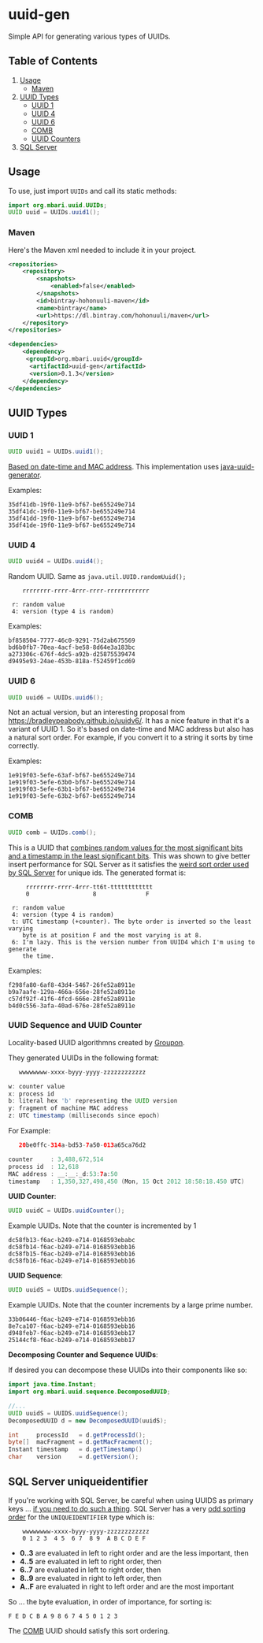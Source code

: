 # uuid-gen

Simple API for generating various types of UUIDs. 

## Table of Contents

1. [Usage](#usage)
    - [Maven](#maven)
2. [UUID Types](#uuid-types)
    - [UUID 1](#uuid-1)
    - [UUID 4](#uuid-4)
    - [UUID 6](#uuid-6)
    - [COMB](#comb)
    - [UUID Counters](#uuid-sequence-and-uuid-counter)
2. [SQL Server](#sql-server-uniqueidentifier)

## Usage

To use, just import `UUIDs` and call its static methods:

```java
import org.mbari.uuid.UUIDs;
UUID uuid = UUIDs.uuid1();
```

### Maven

Here's the Maven xml needed to include it in your project.

```xml
<repositories>
    <repository>
        <snapshots>
            <enabled>false</enabled>
        </snapshots>
        <id>bintray-hohonuuli-maven</id>
        <name>bintray</name>
        <url>https://dl.bintray.com/hohonuuli/maven</url>
    </repository>
</repositories>

<dependencies>
    <dependency>
     <groupId>org.mbari.uuid</groupId>
      <artifactId>uuid-gen</artifactId>
      <version>0.1.3</version>
    </dependency>
</dependencies>

```

## UUID Types

### UUID 1

```java
UUID uuid1 = UUIDs.uuid1();
``` 

[Based on date-time and MAC address](https://tools.ietf.org/html/rfc4122#section-4.2.1). This implementation uses [java-uuid-generator](https://github.com/cowtowncoder/java-uuid-generator).

Examples:
```
35df41db-19f0-11e9-bf67-be655249e714
35df41dc-19f0-11e9-bf67-be655249e714
35df41dd-19f0-11e9-bf67-be655249e714
35df41de-19f0-11e9-bf67-be655249e714
```

### UUID 4

```java
UUID uuid4 = UUIDs.uuid4();
```

Random UUID. Same as `java.util.UUID.randomUuid();`

```
    rrrrrrrr-rrrr-4rrr-rrrr-rrrrrrrrrrrr
      
 r: random value
 4: version (type 4 is random)
```



Examples:

```
bf858504-7777-46c0-9291-75d2ab675569
bd6b0fb7-70ea-4acf-be58-8d64e3a183bc
a273306c-676f-4dc5-a92b-d25875539474
d9495e93-24ae-453b-818a-f52459f1cd69
```

### UUID 6

```java
UUID uuid6 = UUIDs.uuid6();
```

Not an actual version, but an interesting proposal from <https://bradleypeabody.github.io/uuidv6/>. It has a nice feature in that it's a variant of UUID 1. So it's based on date-time and MAC address but also has a natural sort order. For example, if you convert it to a string it sorts by time correctly.



Examples:

```
1e919f03-5efe-63af-bf67-be655249e714
1e919f03-5efe-63b0-bf67-be655249e714
1e919f03-5efe-63b1-bf67-be655249e714
1e919f03-5efe-63b2-bf67-be655249e714
```

### COMB

```java
UUID comb = UUIDs.comb();
```

This is a UUID that [combines random values for the most significant bits and a timestamp in the least significant bits](http://www.informit.com/articles/article.aspx?p=25862&seqNum=7). This was shown to give better insert performance for SQL Server as it satisfies the [weird sort order used by SQL Server](#sql-server-uniqueidentifier) for unique ids. The generated format is:

```
     rrrrrrrr-rrrr-4rrr-tt6t-tttttttttttt
     0                  8              F
      
 r: random value
 4: version (type 4 is random)
 t: UTC timestamp (+counter). The byte order is inverted so the least varying 
    byte is at position F and the most varying is at 8.
 6: I'm lazy. This is the version number from UUID4 which I'm using to generate
    the time. 

```

Examples:

```
f298fa80-6af8-43d4-5467-26fe52a8911e
b9a7aafe-129a-466a-656e-28fe52a8911e
c57df92f-41f6-4fcd-666e-28fe52a8911e
b4d0c556-3afa-40ad-676e-28fe52a8911e
```

### UUID Sequence and UUID Counter

Locality-based UUID algorithmns created by [Groupon](https://github.com/groupon/locality-uuid.java).

They generated UUIDs in the following format:

```java
   wwwwwwww-xxxx-byyy-yyyy-zzzzzzzzzzzz

w: counter value
x: process id
b: literal hex 'b' representing the UUID version
y: fragment of machine MAC address
z: UTC timestamp (milliseconds since epoch)
```

For Example:

```java
   20be0ffc-314a-bd53-7a50-013a65ca76d2

counter     : 3,488,672,514
process id  : 12,618
MAC address : __:__:_d:53:7a:50
timestamp   : 1,350,327,498,450 (Mon, 15 Oct 2012 18:58:18.450 UTC)
```

__UUID Counter__:

```java
UUID uuidC = UUIDs.uuidCounter();
```

Example UUIDs. Note that the counter is incremented by 1

```
dc58fb13-f6ac-b249-e714-0168593ebabc
dc58fb14-f6ac-b249-e714-0168593ebb16
dc58fb15-f6ac-b249-e714-0168593ebb16
dc58fb16-f6ac-b249-e714-0168593ebb16
```

__UUID Sequence__:

```java
UUID uuidS = UUIDs.uuidSequence();
```

Example UUIDs. Note that the counter increments by a large prime number.

```
33b06446-f6ac-b249-e714-0168593ebb16
8e7ca107-f6ac-b249-e714-0168593ebb16
d948feb7-f6ac-b249-e714-0168593ebb17
25144cf8-f6ac-b249-e714-0168593ebb17
```

__Decomposing Counter and Sequence UUIDs__:

If desired you can decompose these UUIDs into their components like so:

```java
import java.time.Instant;
import org.mbari.uuid.sequence.DecomposedUUID;

//...
UUID uuidS = UUIDS.uuidSequence();
DecomposedUUID d = new DecomposedUUID(uuidS);

int     processId   = d.getProcessId();
byte[]  macFragment = d.getMacFracment();
Instant timestamp   = d.getTimestamp()
char    version     = d.getVersion();
```

## SQL Server uniqueidentifier

 If you're working with SQL Server, be careful when using UUIDS as primary keys ... [if you need to do such a thing](https://stackoverflow.com/questions/11938044/what-are-the-best-practices-for-using-a-guid-as-a-primary-key-specifically-rega).  SQL Server has a very [odd sorting order](http://sqlblog.com/blogs/alberto_ferrari/archive/2007/08/31/how-are-guids-sorted-by-sql-server.aspx) for the `UNIQUEIDENTIFIER` type which is:

```
    wwwwwwww-xxxx-byyy-yyyy-zzzzzzzzzzzz
    0 1 2 3  4 5  6 7  8 9  A B C D E F
```

- __0..3__ are evaluated in left to right order and are the less important, then
- __4..5__ are evaluated in left to right order, then
- __6..7__ are evaluated in left to right order, then
- __8..9__ are evaluated in right to left order, then
- __A..F__ are evaluated in right to left order and are the most important

So ... the byte evaluation, in order of importance, for sorting is:

```
F E D C B A 9 8 6 7 4 5 0 1 2 3
```

The [COMB](#comb) UUID should satisfy this sort ordering.
